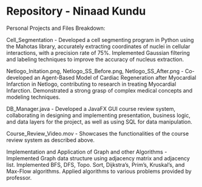 # Repository - Ninaad Kundu
Personal Projects and Files Breakdown:

Cell_Segmentation - Developed a cell segmenting program in Python using the Mahotas library, accurately extracting coordinates of nuclei in cellular interactions, with a precision rate of 75%. Implemented Gaussian filtering and labeling techniques to improve the accuracy of nucleus extraction.


Netlogo_Initation.png, Netlogo_SS_Before.png, Netlogo_SS_After.png - Co-developed an Agent-Based Model of Cardiac Regeneration after Myocardial Infarction in Netlogo, contributing to research in treating Myocardial Infarction. Demonstrated a strong grasp of complex medical concepts and modeling techniques.


DB_Manager.java - Developed a JavaFX GUI course review system, collaborating in designing and implementing presentation, business logic, and data layers for the project, as well as using SQL for data manipulation.

Course_Review_Video.mov - Showcases the functionalities of the course review system as described above.

Implementation and Application of Graph and other Algorithms - Implemented Graph data structure using adjacency matrix and adjacency list. Implemented BFS, DFS, Topo. Sort, Dijkstra’s, Prim’s, Kruskal’s, and Max-Flow algorithms. Applied algorithms to various problems provided by professor.

